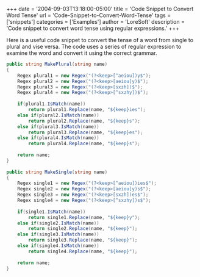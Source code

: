 +++
date = '2004-09-03T13:18:00-05:00'
title = 'Code Snippet to Convert Word Tense'
url = 'Code-Snippet-to-Convert-Word-Tense'
tags = ['snippets']
categories = ['Examples']
author = 'LoreSoft'
description = 'Code snippet to convert word tense using regular expressions.'
+++


Here is a useful code snippet to convert the tense of a word from single to plural and vise versa. The code uses a series of regular expression to examine the word and convert it using the correct grammar.

```csharp
public string MakePlural(string name)  
{  
    Regex plural1 = new Regex("(?<keep>[^aeiou])y$");  
    Regex plural2 = new Regex("(?<keep>[aeiou]y)$");  
    Regex plural3 = new Regex("(?<keep>[sxzh])$");  
    Regex plural4 = new Regex("(?<keep>[^sxzhy])$");  
  
    if(plural1.IsMatch(name))  
        return plural1.Replace(name, "${keep}ies");  
    else if(plural2.IsMatch(name))  
        return plural2.Replace(name, "${keep}s");  
    else if(plural3.IsMatch(name))  
        return plural3.Replace(name, "${keep}es");  
    else if(plural4.IsMatch(name))  
        return plural4.Replace(name, "${keep}s");  
  
    return name;  
}  
  
public string MakeSingle(string name)  
{  
    Regex single1 = new Regex("(?<keep>[^aeiou])ies$");  
    Regex single2 = new Regex("(?<keep>[aeiou]y)s$");  
    Regex single3 = new Regex("(?<keep>[sxzh])es$");  
    Regex single4 = new Regex("(?<keep>[^sxzhy])s$");  
  
    if(single1.IsMatch(name))  
        return single1.Replace(name, "${keep}y");  
    else if(single2.IsMatch(name))  
        return single2.Replace(name, "${keep}");  
    else if(single3.IsMatch(name))  
        return single3.Replace(name, "${keep}");  
    else if(single4.IsMatch(name))  
        return single4.Replace(name, "${keep}");  
  
    return name;  
}
```
